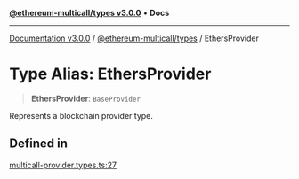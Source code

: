 [**@ethereum-multicall/types v3.0.0**](../README.md) • **Docs**

***

[Documentation v3.0.0](../../../packages.md) / [@ethereum-multicall/types](../README.md) / EthersProvider

# Type Alias: EthersProvider

> **EthersProvider**: `BaseProvider`

Represents a blockchain provider type.

## Defined in

[multicall-provider.types.ts:27](https://github.com/niZmosis/ethereum-multicall/blob/68ee699eca0cd184d8f0b7213bb6f4fe15a011a1/packages/types/src/multicall-provider.types.ts#L27)
